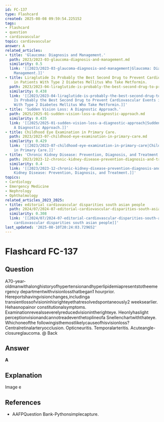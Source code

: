 ```yaml
---
id: FC-137
type: Flashcard
created: 2025-08-08 09:59:54.225152
tags:
- Flashcard
- question
- cardiovascular
topic: cardiovascular
answer: A
related_articles:
- title: 'Glaucoma: Diagnosis and Management.'
  path: 2023/2023-03-glaucoma-diagnosis-and-management.md
  similarity: 0.5
  link: '[[2023/2023-03-glaucoma-diagnosis-and-management|Glaucoma: Diagnosis and
    Management.]]'
- title: Liraglutide Is Probably the Best Second Drug to Prevent Cardiovascular Events
    in Patients With Type 2 Diabetes Mellitus Who Take Metformin.
  path: 2023/2023-04-liraglutide-is-probably-the-best-second-drug-to-prevent-card.md
  similarity: 0.438
  link: '[[2023/2023-04-liraglutide-is-probably-the-best-second-drug-to-prevent-card|Liraglutide
    Is Probably the Best Second Drug to Prevent Cardiovascular Events in Patients
    With Type 2 Diabetes Mellitus Who Take Metformin.]]'
- title: 'Sudden Vision Loss: A Diagnostic Approach.'
  path: 2025/2025-01-sudden-vision-loss-a-diagnostic-approach.md
  similarity: 0.435
  link: '[[2025/2025-01-sudden-vision-loss-a-diagnostic-approach|Sudden Vision Loss:
    A Diagnostic Approach.]]'
- title: Childhood Eye Examination in Primary Care.
  path: 2023/2023-07-childhood-eye-examination-in-primary-care.md
  similarity: 0.429
  link: '[[2023/2023-07-childhood-eye-examination-in-primary-care|Childhood Eye Examination
    in Primary Care.]]'
- title: 'Chronic Kidney Disease: Prevention, Diagnosis, and Treatment.'
  path: 2023/2023-12-chronic-kidney-disease-prevention-diagnosis-and-treatment.md
  similarity: 0.4
  link: '[[2023/2023-12-chronic-kidney-disease-prevention-diagnosis-and-treatment|Chronic
    Kidney Disease: Prevention, Diagnosis, and Treatment.]]'
topics:
- Cardiology
- Emergency Medicine
- Nephrology
- Ophthalmology
related_articles_2023_2025:
- title: editorial cardiovascular disparities south asian people
  path: 2024/07/2024-07-editorial-cardiovascular-disparities-south-asian-people.md
  similarity: 0.308
  link: '[[2024/07/2024-07-editorial-cardiovascular-disparities-south-asian-people|editorial
    cardiovascular disparities south asian people]]'
last_updated: '2025-08-10T20:24:03.729652'
---
```


# Flashcard FC-137

## Question

A70-year-oldmanwithalonghistoryofhypertensionandhyperlipidemiapresentstotheemergency departmentwithvisionlossthatbegan1 hourprior. Hereportshavingvisionchanges,includinga transientlossofvisioninhisrighteyethatresolvedspontaneously2 weeksearlier. Hehasnopainor constitutionalsymptoms. Examinationrevealsseverelyreducedvisionintherighteye. Heonlyhaslight perceptionvisionandcannotreadeventhetoplineofa Snellenchartwiththateye. Whichoneofthe followingisthemostlikelycauseofhisvisionloss? Centralretinalarteryocclusion. Opticneuritis. Temporalarteritis. Acuteangle-closureglaucoma. @ Back

## Answer

**A**

## Explanation

Image e

## References

- AAFPQuestion Bank-Pythonsimplecapture.


